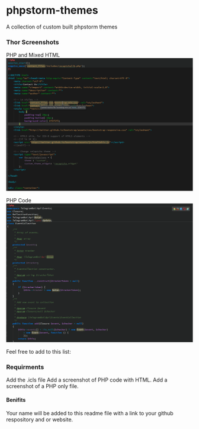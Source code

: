 # phpstorm-themes
A collection of custom built phpstorm themes

### Thor Screenshots
PHP and Mixed HTML
![PHP with HTML](https://raw.githubusercontent.com/ErikThiart/phpstorm-themes/master/phpstorm-thor-theme-1.png)

PHP Code
![PHP standalone code](https://raw.githubusercontent.com/ErikThiart/phpstorm-themes/master/phpstorm-thor-theme-2.png)

Feel free to add to this list:
### Requirments
Add the .icls file 
Add a screenshot of PHP code with HTML.
Add a screenshot of a PHP only file. 

#### Benifits
Your name will be added to this readme file with a link to your github respository and or website.
